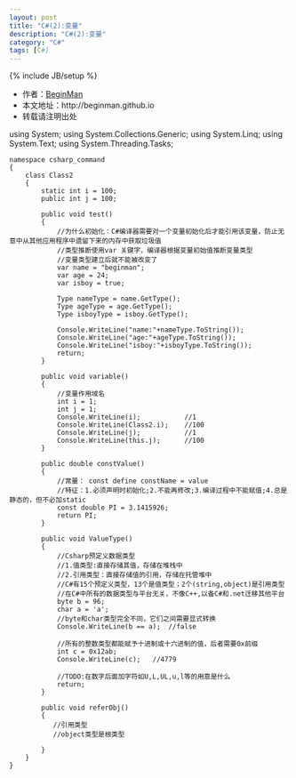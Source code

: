 ```yaml
---
layout: post
title: "C#(2):变量"
description: "C#(2):变量"
category: "C#"
tags: [C#]
---
```

{% include JB/setup %}
<ul>
    <li>作者：<a href="http://weibo.com/beginman" target="blank">BeginMan</a></li>
    <li>本文地址：http://beginman.github.io</li>
    <li>转载请注明出处</li>
</ul>
<p>using System;
    using System.Collections.Generic;
    using System.Linq;
    using System.Text;
    using System.Threading.Tasks;</p>

<pre><code>namespace csharp_command
{
    class Class2
    {
        static int i = 100;
        public int j = 100;

        public void test()
        {
            //为什么初始化：C#编译器需要对一个变量初始化后才能引用该变量，防止无意中从其他应用程序中遗留下来的内存中获取垃圾值
            //类型推断使用var 关键字，编译器根据变量初始值推断变量类型
            //变量类型建立后就不能被改变了
            var name = "beginman";
            var age = 24;
            var isboy = true;

            Type nameType = name.GetType();
            Type ageType = age.GetType();
            Type isboyType = isboy.GetType();

            Console.WriteLine("name:"+nameType.ToString());
            Console.WriteLine("age:"+ageType.ToString());
            Console.WriteLine("isboy:"+isboyType.ToString());
            return;
        }

        public void variable()
        {
            //变量作用域名
            int i = 1;
            int j = 1;
            Console.WriteLine(i);           //1
            Console.WriteLine(Class2.i);    //100
            Console.WriteLine(j);           //1
            Console.WriteLine(this.j);      //100
        }

        public double constValue()
        { 
            //常量： const define constName = value
            //特征：1.必须声明时初始化;2.不能再修改;3.编译过程中不能赋值;4.总是静态的，但不必加static
            const double PI = 3.1415926;
            return PI;
        }

        public void ValueType()
        { 
            //Csharp预定义数据类型
            //1.值类型:直接存储其值，存储在堆栈中
            //2.引用类型：直接存储值的引用，存储在托管堆中
            //C#有15个预定义类型，13个是值类型；2个(string,object)是引用类型
            //在C#中所有的数据类型与平台无关，不像C++,以备C#和.net迁移其他平台
            byte b = 96;
            char a = 'a';
            //byte和char类型完全不同，它们之间需要显式转换
            Console.WriteLine(b == a);  //false

            //所有的整数类型都能赋予十进制或十六进制的值，后者需要0x前缀
            int c = 0x12ab;
            Console.WriteLine(c);   //4779

            //TODO:在数字后面加字符如U,L,UL,u,l等的用意是什么
            return;
        }

        public void referObj()
        { 
           //引用类型
           //object类型是根类型

        }
    }
}
</code></pre>
